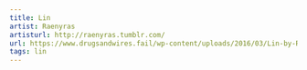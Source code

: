 ```yaml
---
title: Lin
artist: Raenyras
artisturl: http://raenyras.tumblr.com/
url: https://www.drugsandwires.fail/wp-content/uploads/2016/03/Lin-by-Raenyras.jpg
tags: lin
---
```

